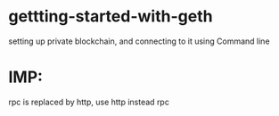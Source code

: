 # gettting-started-with-geth
setting up private blockchain, and connecting to it using Command line

# IMP:
rpc is replaced by http, use http instead rpc
